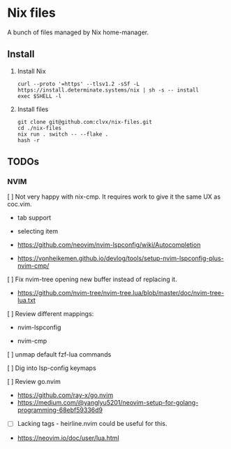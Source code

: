 # Nix files

A bunch of files managed by Nix home-manager.

## Install

1. Install Nix

    ```
    curl --proto '=https' --tlsv1.2 -sSf -L https://install.determinate.systems/nix | sh -s -- install
    exec $SHELL -l
    ```

2. Install files

    ```
    git clone git@github.com:clvx/nix-files.git
    cd ./nix-files
    nix run . switch -- --flake .
    hash -r
    ```

## TODOs


### NVIM

[ ] Not very happy with nix-cmp. It requires work to give it the same UX as coc.vim.

- tab support

- selecting item

- https://github.com/neovim/nvim-lspconfig/wiki/Autocompletion

- https://vonheikemen.github.io/devlog/tools/setup-nvim-lspconfig-plus-nvim-cmp/

[ ] Fix nvim-tree opening new buffer instead of replacing it.

- https://github.com/nvim-tree/nvim-tree.lua/blob/master/doc/nvim-tree-lua.txt

[ ] Review different mappings:

- nvim-lspconfig

- nvim-cmp

[ ] unmap default fzf-lua commands

[ ] Dig into lsp-config keymaps

[ ] Review go.nvim
- https://github.com/ray-x/go.nvim
- https://medium.com/@yanglyu5201/neovim-setup-for-golang-programming-68ebf59336d9

- [ ] Lacking tags - heirline.nvim could be useful for this.

- https://neovim.io/doc/user/lua.html

